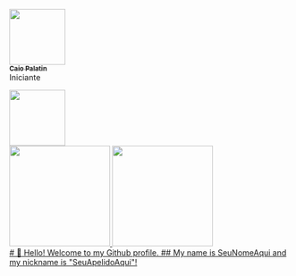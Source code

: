 <a href="https://github.com/CaioHubit"><img src="https://avatars.githubusercontent.com/u/110487580?v=4" width="100px;" alt=""/><br /><sub><b>Caio Palatin</b></sub></a><br />Iniciante</td>

<img src="https://cdn.jsdelivr.net/gh/devicons/devicon/icons/apachekafka/apachekafka-original.svg" width="100px;" alt=""/>
<i class="devicon-atom-original"></i>
<div>
<a href="https://github.com/CaioHubit">
<img height="180em" src="https://github-readme-stats.vercel.app/api/top-langs/?CaioHubit&layout=compact&langs_count=7&theme=dracula"/>
<img height="180em" src="https://github-readme-stats.vercel.app/api?username=CaioHubit-aqui&show_icons=true&theme=dracula&include_all_commits=true&count_private=true"/>
</div>
# 👋 Hello! Welcome to my Github profile.
## My name is SeuNomeAqui and my nickname is "SeuApelidoAqui"!
